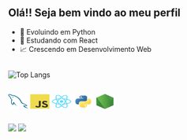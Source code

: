 ## Olá!! Seja bem vindo ao meu perfil 

- 🚀 Evoluindo em Python  
- 🌱 Estudando com React
- 📈 Crescendo em Desenvolvimento Web
##

<div>
  <a href-"https://github.com/KaiqueGab">
    
 <!-- ![Anurag's GitHub stats](https://github-readme-stats.vercel.app/api?username=kaiquegab\&hide=issues\&show_icons=true&theme=tokyonight) -->
  ![Top Langs](https://github-readme-stats.vercel.app/api/top-langs/?username=kaiquegab&layout=compact&theme=tokyonight)
</div>

<div style="display: inline_block"><br>
  <img align="center" alt="SQL" height="30" width="40" src="https://raw.githubusercontent.com/devicons/devicon/master/icons/mysql/mysql-original.svg">
  <img align="center" alt="JavaScript" height="30" width="40" src="https://raw.githubusercontent.com/devicons/devicon/master/icons/javascript/javascript-original.svg">
  <img align="center" alt="React" height="30" width="40" src="https://raw.githubusercontent.com/devicons/devicon/master/icons/react/react-original.svg">
  <img align="center" alt="Python" height="30" width="40" src="https://raw.githubusercontent.com/devicons/devicon/master/icons/python/python-original.svg">
  <img align="center" alt="NodeJS" height="30" width="40" src="https://raw.githubusercontent.com/devicons/devicon/master/icons/nodejs/nodejs-original.svg">
</div>

##

<div> 
  <a href = "mailto:krebonato7@gmail.com"><img src="https://img.shields.io/badge/Gmail-D14836?style=for-the-badge&logo=gmail&logoColor=white"></a>
  <a href="https://br.linkedin.com/in/ka%C3%ADquerebonato" target="_blank"><img src="https://img.shields.io/badge/-LinkedIn-%230077B5?style=for-the-badge&logo=linkedin&logoColor=white" target="_blank"></a> 
  
</div>
